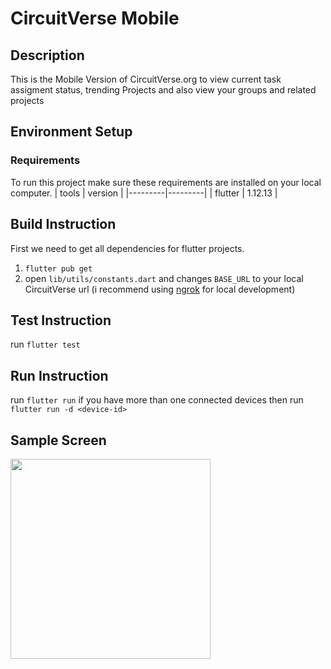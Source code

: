 # CircuitVerse Mobile

## Description
This is the Mobile Version of CircuitVerse.org to view current task assigment status, trending Projects and also view your groups and related projects

## Environment Setup
### Requirements

To run this project make sure these requirements are installed on your local computer.
| tools   | version |
|---------|---------|
| flutter | 1.12.13 |

## Build Instruction
First we need to get all dependencies for flutter projects.
1. `flutter pub get`
2. open `lib/utils/constants.dart` and changes `BASE_URL` to your local CircuitVerse url (i recommend using [ngrok](https://ngrok.com/) for local development)

## Test Instruction
run `flutter test`

## Run Instruction
run `flutter run`
if you have more than one connected devices then run `flutter run -d <device-id>`

## Sample Screen
<img src="https://github.com/Miftahunajat/CircuitVerse-Mobile/blob/master/assets/new_sample.gif" height="320">
